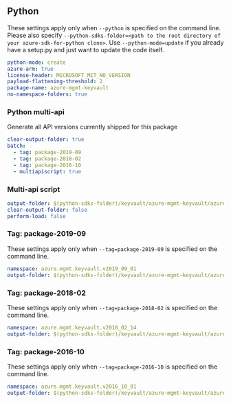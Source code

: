 ## Python

These settings apply only when `--python` is specified on the command line.
Please also specify `--python-sdks-folder=<path to the root directory of your azure-sdk-for-python clone>`.
Use `--python-mode=update` if you already have a setup.py and just want to update the code itself.

``` yaml $(python)
python-mode: create
azure-arm: true
license-header: MICROSOFT_MIT_NO_VERSION
payload-flattening-threshold: 2
package-name: azure-mgmt-keyvault
no-namespace-folders: true
```

### Python multi-api

Generate all API versions currently shipped for this package

```yaml $(multiapi)
clear-output-folder: true
batch:
  - tag: package-2019-09
  - tag: package-2018-02
  - tag: package-2016-10
  - multiapiscript: true
```

### Multi-api script

``` yaml $(multiapiscript)
output-folder: $(python-sdks-folder)/keyvault/azure-mgmt-keyvault/azure/mgmt/keyvault/
clear-output-folder: false
perform-load: false
```

### Tag: package-2019-09

These settings apply only when `--tag=package-2019-09` is specified on the command line.

``` yaml $(tag) == 'package-2019-09'
namespace: azure.mgmt.keyvault.v2019_09_01
output-folder: $(python-sdks-folder)/keyvault/azure-mgmt-keyvault/azure/mgmt/keyvault/v2019_09_01
```

### Tag: package-2018-02

These settings apply only when `--tag=package-2018-02` is specified on the command line.

``` yaml $(tag) == 'package-2018-02'
namespace: azure.mgmt.keyvault.v2018_02_14
output-folder: $(python-sdks-folder)/keyvault/azure-mgmt-keyvault/azure/mgmt/keyvault/v2018_02_14
```

### Tag: package-2016-10

These settings apply only when `--tag=package-2016-10` is specified on the command line.

``` yaml $(tag) == 'package-2016-10'
namespace: azure.mgmt.keyvault.v2016_10_01
output-folder: $(python-sdks-folder)/keyvault/azure-mgmt-keyvault/azure/mgmt/keyvault/v2016_10_01
```
